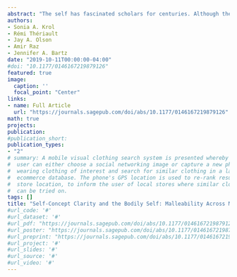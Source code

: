 ```yaml
---
abstract: "The self has fascinated scholars for centuries. Although theory suggests that the self-concept (cognitive self-understanding) and bodily self (pre-reflective awareness of one’s body) are related, little work has examined this notion. To this end, in Study 1, participants reported on self-concept clarity (SCC) and completed the rubber hand illusion (RHI), a paradigm in which synchronous (vs. asynchronous) stimulation between a prosthetic hand and one’s own hand leads one to “embody” the prosthetic hand. Whereas participants were equally susceptible to the RHI during synchronous stroking, low-SCC individuals were more vulnerable to the illusion during asynchronous stroking, when the effect is unwarranted. Conceptually replicating and extending this finding, in Study 2, low-SCC individuals were more susceptible to the body-swap illusion—the impression that another person’s body is one’s own. These findings suggest that a clear sense of self implies clarity and stability of both the self-concept and the bodily self."
authors:
- Sonia A. Krol
- Rémi Thériault
- Jay A. Olson
- Amir Raz
- Jennifer A. Bartz
date: "2019-10-11T00:00:00-04:00"
#doi: "10.1177/0146167219879126"
featured: true
image:
  caption: ''
  focal_point: "Center"
links: 
- name: Full Article
  url: "https://journals.sagepub.com/doi/abs/10.1177/0146167219879126"
math: true
projects:
publication: 
#publication_short: 
publication_types:
- "2"
# summary: A mobile visual clothing search system is presented whereby a smart phone
#  user can either choose a social networking image or capture a new photo of a person
#  wearing clothing of interest and search for similar clothing in a large cloud-based
#  ecommerce database. The phone's GPS location is used to re-rank results by retail
#  store location, to inform the user of local stores where similar clothing items
#  can be tried on.
tags: []
title: "Self-Concept Clarity and the Bodily Self: Malleability Across Modalities"
#url_code: '#'
#url_dataset: '#'
#url_pdf: "https://journals.sagepub.com/doi/abs/10.1177/0146167219879126"
#url_poster: "https://journals.sagepub.com/doi/abs/10.1177/0146167219879126"
#url_preprint: "https://journals.sagepub.com/doi/abs/10.1177/0146167219879126"
#url_project: '#'
#url_slides: '#'
#url_source: '#'
#url_video: '#'
---
```


